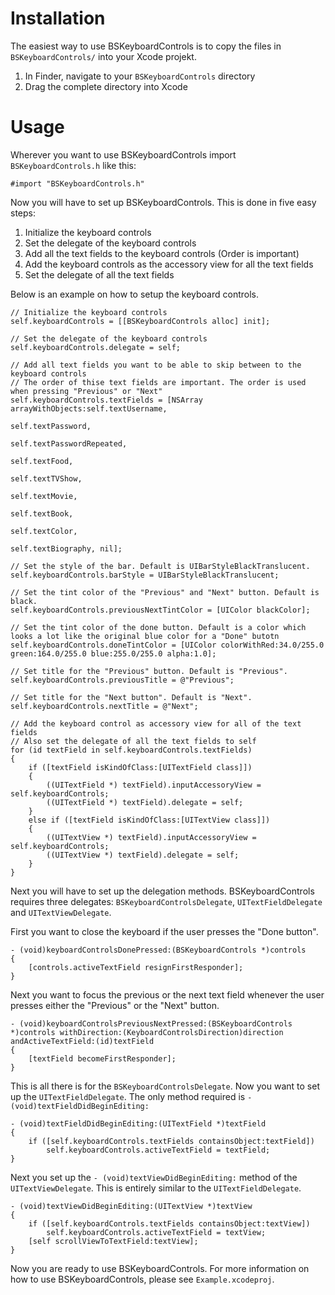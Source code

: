 Installation
====================

The easiest way to use BSKeyboardControls is to copy the files in `BSKeyboardControls/` into your Xcode projekt.

1. In Finder, navigate to your `BSKeyboardControls` directory
2. Drag the complete directory into Xcode

Usage
====================

Wherever you want to use BSKeyboardControls import `BSKeyboardControls.h` like this:

`#import "BSKeyboardControls.h"`

Now you will have to set up BSKeyboardControls. This is done in five easy steps:

1. Initialize the keyboard controls
2. Set the delegate of the keyboard controls
3. Add all the text fields to the keyboard controls (Order is important)
4. Add the keyboard controls as the accessory view for all the text fields
5. Set the delegate of all the text fields

Below is an example on how to setup the keyboard controls.

	// Initialize the keyboard controls
	self.keyboardControls = [[BSKeyboardControls alloc] init];
    
	// Set the delegate of the keyboard controls
	self.keyboardControls.delegate = self;

	// Add all text fields you want to be able to skip between to the keyboard controls
	// The order of thise text fields are important. The order is used when pressing "Previous" or "Next"
	self.keyboardControls.textFields = [NSArray arrayWithObjects:self.textUsername,
	                                                             self.textPassword,
	                                                             self.textPasswordRepeated,
	                                                             self.textFood,
	                                                             self.textTVShow,
	                                                             self.textMovie,
	                                                             self.textBook,
	                                                             self.textColor,
	                                                             self.textBiography, nil];

	// Set the style of the bar. Default is UIBarStyleBlackTranslucent.
	self.keyboardControls.barStyle = UIBarStyleBlackTranslucent;

	// Set the tint color of the "Previous" and "Next" button. Default is black.
	self.keyboardControls.previousNextTintColor = [UIColor blackColor];

	// Set the tint color of the done button. Default is a color which looks a lot like the original blue color for a "Done" butotn
	self.keyboardControls.doneTintColor = [UIColor colorWithRed:34.0/255.0 green:164.0/255.0 blue:255.0/255.0 alpha:1.0];

	// Set title for the "Previous" button. Default is "Previous".
	self.keyboardControls.previousTitle = @"Previous";

	// Set title for the "Next button". Default is "Next".
	self.keyboardControls.nextTitle = @"Next";

	// Add the keyboard control as accessory view for all of the text fields
	// Also set the delegate of all the text fields to self
	for (id textField in self.keyboardControls.textFields)
	{
	    if ([textField isKindOfClass:[UITextField class]])
	    {
	        ((UITextField *) textField).inputAccessoryView = self.keyboardControls;
	        ((UITextField *) textField).delegate = self;
	    }
	    else if ([textField isKindOfClass:[UITextView class]])
	    {
	        ((UITextView *) textField).inputAccessoryView = self.keyboardControls;
	        ((UITextView *) textField).delegate = self;
	    }
	}
	
Next you will have to set up the delegation methods. BSKeyboardControls requires three delegates: `BSKeyboardControlsDelegate`, `UITextFieldDelegate` and `UITextViewDelegate`.

First you want to close the keyboard if the user presses the "Done button".

	- (void)keyboardControlsDonePressed:(BSKeyboardControls *)controls
	{
	    [controls.activeTextField resignFirstResponder];
	}
	
Next you want to focus the previous or the next text field whenever the user presses either the "Previous" or the "Next" button.

	- (void)keyboardControlsPreviousNextPressed:(BSKeyboardControls *)controls withDirection:(KeyboardControlsDirection)direction andActiveTextField:(id)textField
	{
	    [textField becomeFirstResponder];
	}
	
This is all there is for the `BSKeyboardControlsDelegate`. Now you want to set up the `UITextFieldDelegate`. The only method required is `- (void)textFieldDidBeginEditing:`

	- (void)textFieldDidBeginEditing:(UITextField *)textField
	{
	    if ([self.keyboardControls.textFields containsObject:textField])
	        self.keyboardControls.activeTextField = textField;
	}
	
Next you set up the `- (void)textViewDidBeginEditing:` method of the `UITextViewDelegate`. This is entirely similar to the `UITextFieldDelegate`.

	- (void)textViewDidBeginEditing:(UITextView *)textView
	{
	    if ([self.keyboardControls.textFields containsObject:textView])
	        self.keyboardControls.activeTextField = textView;
	    [self scrollViewToTextField:textView];
	}
	
Now you are ready to use BSKeyboardControls. For more information on how to use BSKeyboardControls, please see `Example.xcodeproj`.